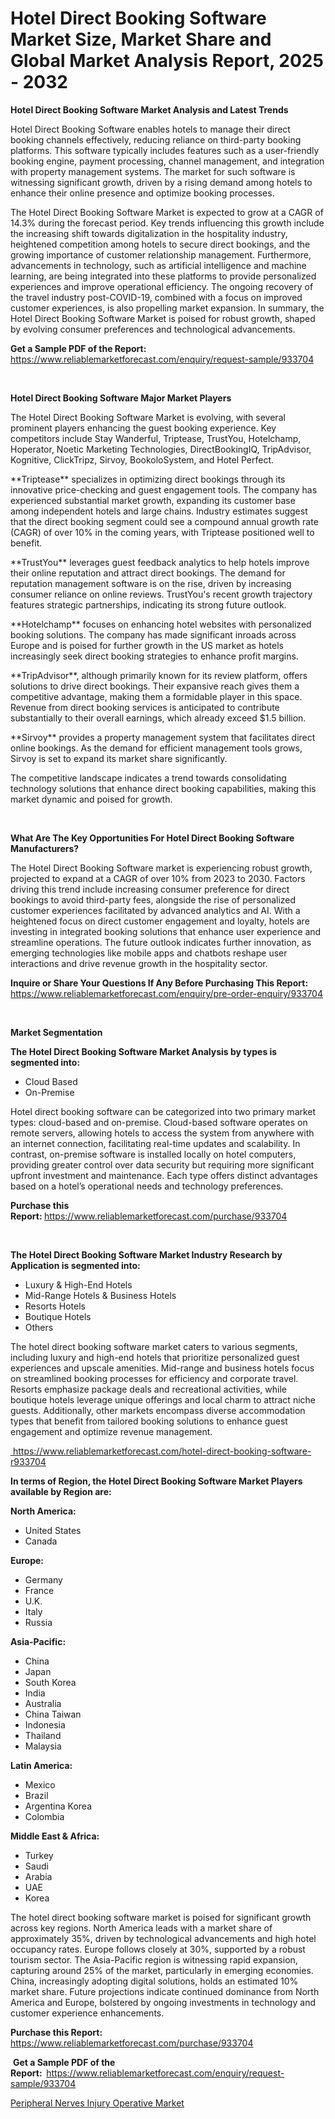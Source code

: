 <p><h1>Hotel Direct Booking Software Market Size, Market Share and Global Market Analysis Report, 2025 - 2032</h1></p><p><strong>Hotel Direct Booking Software Market Analysis and Latest Trends</strong></p>
<p><p>Hotel Direct Booking Software enables hotels to manage their direct booking channels effectively, reducing reliance on third-party booking platforms. This software typically includes features such as a user-friendly booking engine, payment processing, channel management, and integration with property management systems. The market for such software is witnessing significant growth, driven by a rising demand among hotels to enhance their online presence and optimize booking processes.</p><p>The Hotel Direct Booking Software Market is expected to grow at a CAGR of 14.3% during the forecast period. Key trends influencing this growth include the increasing shift towards digitalization in the hospitality industry, heightened competition among hotels to secure direct bookings, and the growing importance of customer relationship management. Furthermore, advancements in technology, such as artificial intelligence and machine learning, are being integrated into these platforms to provide personalized experiences and improve operational efficiency. The ongoing recovery of the travel industry post-COVID-19, combined with a focus on improved customer experiences, is also propelling market expansion. In summary, the Hotel Direct Booking Software Market is poised for robust growth, shaped by evolving consumer preferences and technological advancements.</p></p>
<p><strong>Get a Sample PDF of the Report:&nbsp;</strong> <a href="https://www.reliablemarketforecast.com/enquiry/request-sample/933704?utm_campaign=2111&utm_medium=2&utm_source=Github&utm_content=ia&utm_term=07032025&utm_id=hotel-direct-booking-software">https://www.reliablemarketforecast.com/enquiry/request-sample/933704</a></p>
<p>&nbsp;</p>
<p><strong>Hotel Direct Booking Software Major Market Players</strong></p>
<p><p>The Hotel Direct Booking Software Market is evolving, with several prominent players enhancing the guest booking experience. Key competitors include Stay Wanderful, Triptease, TrustYou, Hotelchamp, Hoperator, Noetic Marketing Technologies, DirectBookingIQ, TripAdvisor, Kognitive, ClickTripz, Sirvoy, BookoloSystem, and Hotel Perfect.</p><p>**Triptease** specializes in optimizing direct bookings through its innovative price-checking and guest engagement tools. The company has experienced substantial market growth, expanding its customer base among independent hotels and large chains. Industry estimates suggest that the direct booking segment could see a compound annual growth rate (CAGR) of over 10% in the coming years, with Triptease positioned well to benefit.</p><p>**TrustYou** leverages guest feedback analytics to help hotels improve their online reputation and attract direct bookings. The demand for reputation management software is on the rise, driven by increasing consumer reliance on online reviews. TrustYou's recent growth trajectory features strategic partnerships, indicating its strong future outlook.</p><p>**Hotelchamp** focuses on enhancing hotel websites with personalized booking solutions. The company has made significant inroads across Europe and is poised for further growth in the US market as hotels increasingly seek direct booking strategies to enhance profit margins.</p><p>**TripAdvisor**, although primarily known for its review platform, offers solutions to drive direct bookings. Their expansive reach gives them a competitive advantage, making them a formidable player in this space. Revenue from direct booking services is anticipated to contribute substantially to their overall earnings, which already exceed $1.5 billion.</p><p>**Sirvoy** provides a property management system that facilitates direct online bookings. As the demand for efficient management tools grows, Sirvoy is set to expand its market share significantly.</p><p>The competitive landscape indicates a trend towards consolidating technology solutions that enhance direct booking capabilities, making this market dynamic and poised for growth.</p></p>
<p>&nbsp;</p>
<p><strong>What Are The Key Opportunities For Hotel Direct Booking Software Manufacturers?</strong></p>
<p><p>The Hotel Direct Booking Software market is experiencing robust growth, projected to expand at a CAGR of over 10% from 2023 to 2030. Factors driving this trend include increasing consumer preference for direct bookings to avoid third-party fees, alongside the rise of personalized customer experiences facilitated by advanced analytics and AI. With a heightened focus on direct customer engagement and loyalty, hotels are investing in integrated booking solutions that enhance user experience and streamline operations. The future outlook indicates further innovation, as emerging technologies like mobile apps and chatbots reshape user interactions and drive revenue growth in the hospitality sector.</p></p>
<p><strong>Inquire or Share Your Questions If Any Before Purchasing This Report:</strong> <a href="https://www.reliablemarketforecast.com/enquiry/pre-order-enquiry/933704?utm_campaign=2111&utm_medium=2&utm_source=Github&utm_content=ia&utm_term=07032025&utm_id=hotel-direct-booking-software">https://www.reliablemarketforecast.com/enquiry/pre-order-enquiry/933704</a></p>
<p>&nbsp;</p>
<p><strong>Market Segmentation</strong></p>
<p><strong>The Hotel Direct Booking Software Market Analysis by types is segmented into:</strong></p>
<p><ul><li>Cloud Based</li><li>On-Premise</li></ul></p>
<p><p>Hotel direct booking software can be categorized into two primary market types: cloud-based and on-premise. Cloud-based software operates on remote servers, allowing hotels to access the system from anywhere with an internet connection, facilitating real-time updates and scalability. In contrast, on-premise software is installed locally on hotel computers, providing greater control over data security but requiring more significant upfront investment and maintenance. Each type offers distinct advantages based on a hotel’s operational needs and technology preferences.</p></p>
<p><strong>Purchase this Report:&nbsp;</strong><a href="https://www.reliablemarketforecast.com/purchase/933704?utm_campaign=2111&utm_medium=2&utm_source=Github&utm_content=ia&utm_term=07032025&utm_id=hotel-direct-booking-software">https://www.reliablemarketforecast.com/purchase/933704</a></p>
<p>&nbsp;</p>
<p><strong>The Hotel Direct Booking Software Market Industry Research by Application is segmented into:</strong></p>
<p><ul><li>Luxury & High-End Hotels</li><li>Mid-Range Hotels & Business Hotels</li><li>Resorts Hotels</li><li>Boutique Hotels</li><li>Others</li></ul></p>
<p><p>The hotel direct booking software market caters to various segments, including luxury and high-end hotels that prioritize personalized guest experiences and upscale amenities. Mid-range and business hotels focus on streamlined booking processes for efficiency and corporate travel. Resorts emphasize package deals and recreational activities, while boutique hotels leverage unique offerings and local charm to attract niche guests. Additionally, other markets encompass diverse accommodation types that benefit from tailored booking solutions to enhance guest engagement and optimize revenue management.</p></p>
<p><a href="https://www.reliablemarketforecast.com/hotel-direct-booking-software-r933704?utm_campaign=2111&utm_medium=2&utm_source=Github&utm_content=ia&utm_term=07032025&utm_id=hotel-direct-booking-software">&nbsp;https://www.reliablemarketforecast.com/hotel-direct-booking-software-r933704</a></p>
<p><strong>In terms of Region, the Hotel Direct Booking Software Market Players available by Region are:</strong></p>
<p>
    <p> <strong> North America: </strong>
        <ul>
            <li>United States</li>
            <li>Canada</li>
        </ul>
        </p> 
    <p> <strong> Europe: </strong>
        <ul>
            <li>Germany</li>
            <li>France</li>
            <li>U.K.</li>
            <li>Italy</li>
            <li>Russia</li>
        </ul>
        </p> 
    <p> <strong> Asia-Pacific: </strong>
        <ul>
            <li>China</li>
            <li>Japan</li>
            <li>South Korea</li>
            <li>India</li>
            <li>Australia</li>
            <li>China Taiwan</li>
            <li>Indonesia</li>
            <li>Thailand</li>
            <li>Malaysia</li>
        </ul>
        </p> 
    <p> <strong> Latin America: </strong>
        <ul>
            <li>Mexico</li>
            <li>Brazil</li>
            <li>Argentina Korea</li>
            <li>Colombia</li>
        </ul>
        </p> 
    <p> <strong> Middle East & Africa: </strong>
        <ul>
            <li>Turkey</li>
            <li>Saudi</li>
            <li>Arabia</li>
            <li>UAE</li>
            <li>Korea</li>
        </ul>
    </p>
    </p>
<p><p>The hotel direct booking software market is poised for significant growth across key regions. North America leads with a market share of approximately 35%, driven by technological advancements and high hotel occupancy rates. Europe follows closely at 30%, supported by a robust tourism sector. The Asia-Pacific region is witnessing rapid expansion, capturing around 25% of the market, particularly in emerging economies. China, increasingly adopting digital solutions, holds an estimated 10% market share. Future projections indicate continued dominance from North America and Europe, bolstered by ongoing investments in technology and customer experience enhancements.</p></p>
<p><strong>Purchase this Report: </strong><a href="https://www.reliablemarketforecast.com/purchase/933704?utm_campaign=2111&utm_medium=2&utm_source=Github&utm_content=ia&utm_term=07032025&utm_id=hotel-direct-booking-software">https://www.reliablemarketforecast.com/purchase/933704</a></p>
<p>&nbsp;<strong>Get a Sample PDF of the Report:&nbsp;&nbsp;</strong><a href="https://www.reliablemarketforecast.com/enquiry/request-sample/933704?utm_campaign=2111&utm_medium=2&utm_source=Github&utm_content=ia&utm_term=07032025&utm_id=hotel-direct-booking-software">https://www.reliablemarketforecast.com/enquiry/request-sample/933704</a></p>
<p><strong></strong></p>
<p><p><a href="https://github.com/marlanamarvn/Market-Research-Report-List-1/blob/main/peripheral-nerves-injury-operative-market.md?utm_campaign=2111&utm_medium=2&utm_source=Github&utm_content=ia&utm_term=07032025&utm_id=hotel-direct-booking-software">Peripheral Nerves Injury Operative Market</a></p></p>